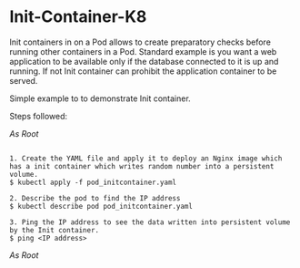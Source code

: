# Init-Container-K8

Init containers in on a Pod allows to create preparatory checks before running other containers in a Pod. Standard example is you want a web application to be available only if the database connected to it is up and running. If not Init container can prohibit the application container to be served.

Simple example to to demonstrate Init container.

Steps followed:

*As Root*
```

1. Create the YAML file and apply it to deploy an Nginx image which has a init container which writes random number into a persistent volume.
$ kubectl apply -f pod_initcontainer.yaml

2. Describe the pod to find the IP address
$ kubectl describe pod pod_initcontainer.yaml

3. Ping the IP address to see the data written into persistent volume by the Init container.
$ ping <IP address>

```
*As Root*

